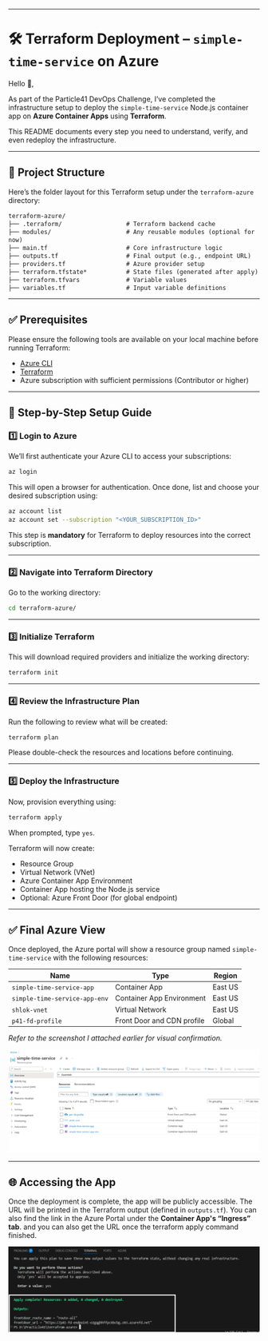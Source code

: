 
---

# 🛠️ Terraform Deployment – `simple-time-service` on Azure

Hello 👋,

As part of the Particle41 DevOps Challenge, I’ve completed the infrastructure setup to deploy the `simple-time-service` Node.js container app on **Azure Container Apps** using **Terraform**.

This README documents every step you need to understand, verify, and even redeploy the infrastructure.

---

## 📁 Project Structure

Here’s the folder layout for this Terraform setup under the `terraform-azure` directory:

```
terraform-azure/
├── .terraform/                  # Terraform backend cache
├── modules/                     # Any reusable modules (optional for now)
├── main.tf                      # Core infrastructure logic
├── outputs.tf                   # Final output (e.g., endpoint URL)
├── providers.tf                 # Azure provider setup
├── terraform.tfstate*           # State files (generated after apply)
├── terraform.tfvars             # Variable values
├── variables.tf                 # Input variable definitions
```

---

## ✅ Prerequisites

Please ensure the following tools are available on your local machine before running Terraform:

- [Azure CLI](https://learn.microsoft.com/en-us/cli/azure/install-azure-cli)
- [Terraform](https://developer.hashicorp.com/terraform/downloads)
- Azure subscription with sufficient permissions (Contributor or higher)

---

## 🚀 Step-by-Step Setup Guide

### 1️⃣ Login to Azure

We’ll first authenticate your Azure CLI to access your subscriptions:

```bash
az login
```

This will open a browser for authentication. Once done, list and choose your desired subscription using:

```bash
az account list
az account set --subscription "<YOUR_SUBSCRIPTION_ID>"
```

This step is **mandatory** for Terraform to deploy resources into the correct subscription.

---

### 2️⃣ Navigate into Terraform Directory

Go to the working directory:

```bash
cd terraform-azure/
```

---

### 3️⃣ Initialize Terraform

This will download required providers and initialize the working directory:

```bash
terraform init
```

---

### 4️⃣ Review the Infrastructure Plan

Run the following to review what will be created:

```bash
terraform plan
```

Please double-check the resources and locations before continuing.

---

### 5️⃣ Deploy the Infrastructure

Now, provision everything using:

```bash
terraform apply
```

When prompted, type `yes`.

Terraform will now create:

- Resource Group
- Virtual Network (VNet)
- Azure Container App Environment
- Container App hosting the Node.js service
- Optional: Azure Front Door (for global endpoint)

---

## ✅ Final Azure View

Once deployed, the Azure portal will show a resource group named `simple-time-service` with the following resources:

| Name                          | Type                        | Region    |
|-------------------------------|-----------------------------|-----------|
| `simple-time-service-app`     | Container App               | East US   |
| `simple-time-service-app-env` | Container App Environment   | East US   |
| `shlok-vnet`                  | Virtual Network             | East US   |
| `p41-fd-profile`              | Front Door and CDN profile  | Global    |


_Refer to the screenshot I attached earlier for visual confirmation._

![Azure Portal Resource Image](../az-resource-image.png)

---

## 🌐 Accessing the App

Once the deployment is complete, the app will be publicly accessible. The URL will be printed in the Terraform output (defined in `outputs.tf`). You can also find the link in the Azure Portal under the **Container App's “Ingress” tab**. and you can also get the URL once the terraform apply command finished.

![Front Door OutPut URL](../output.png)

